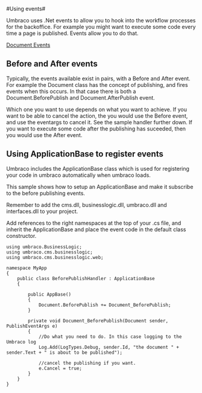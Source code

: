 #Using events#

Umbraco uses .Net events to allow you to hook into the workflow processes for the backoffice. For example you might want to execute some code every time a page is published. Events allow you to do that.

[Document Events](Document-Events.md)

## Before and After events ##

Typically, the events available exist in pairs, with a Before and After event. For example the Document class has the concept of publishing, and fires events when this occurs. In that case there is both a Document.BeforePublish and Document.AfterPublish event. 

Which one you want to use depends on what you want to achieve. If you want to be able to cancel the action, the you would use the Before event, and use the eventargs to cancel it. See the sample handler further down. If you want to execute some code after the publishing has suceeded, then you would use the After event.

## Using ApplicationBase to register events ##

Umbraco includes the ApplicationBase class which is used for registering your code in umbraco automatically when umbraco loads.

This sample shows how to setup an ApplicationBase and make it subscribe to the before publishing events.

Remember to add the cms.dll, businesslogic.dll, umbraco.dll and interfaces.dll to your project.

Add references to the right namespaces at the top of your .cs file, and inherit the ApplicationBase and place the event code in the default class constructor.

	using umbraco.BusinessLogic;
	using umbraco.cms.businesslogic;
	using umbraco.cms.businesslogic.web;
	
	namespace MyApp
	{
	    public class BeforePublishHandler : ApplicationBase
	    {
	
	        public AppBase()
	        {
	            Document.BeforePublish += Document_BeforePublish;
	        }
	
	        private void Document_BeforePublish(Document sender, PublishEventArgs e)
	        {
	            //Do what you need to do. In this case logging to the Umbraco log
	            Log.Add(LogTypes.Debug, sender.Id, "the document " + sender.Text + " is about to be published");
	
	            //cancel the publishing if you want.
	            e.Cancel = true;
	        }
	    }
	}

